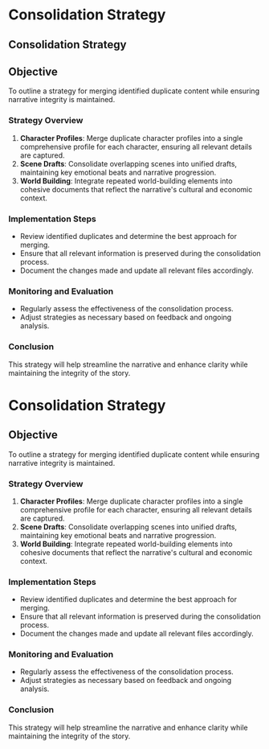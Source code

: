 # Consolidation Strategy

## Consolidation Strategy

## Objective
To outline a strategy for merging identified duplicate content while ensuring narrative integrity is maintained.

### Strategy Overview
1. **Character Profiles**: Merge duplicate character profiles into a single comprehensive profile for each character, ensuring all relevant details are captured.
2. **Scene Drafts**: Consolidate overlapping scenes into unified drafts, maintaining key emotional beats and narrative progression.
3. **World Building**: Integrate repeated world-building elements into cohesive documents that reflect the narrative's cultural and economic context.

### Implementation Steps
- Review identified duplicates and determine the best approach for merging.
- Ensure that all relevant information is preserved during the consolidation process.
- Document the changes made and update all relevant files accordingly.

### Monitoring and Evaluation
- Regularly assess the effectiveness of the consolidation process.
- Adjust strategies as necessary based on feedback and ongoing analysis.

### Conclusion
This strategy will help streamline the narrative and enhance clarity while maintaining the integrity of the story.
# Consolidation Strategy

## Objective
To outline a strategy for merging identified duplicate content while ensuring narrative integrity is maintained.

### Strategy Overview
1. **Character Profiles**: Merge duplicate character profiles into a single comprehensive profile for each character, ensuring all relevant details are captured.
2. **Scene Drafts**: Consolidate overlapping scenes into unified drafts, maintaining key emotional beats and narrative progression.
3. **World Building**: Integrate repeated world-building elements into cohesive documents that reflect the narrative's cultural and economic context.

### Implementation Steps
- Review identified duplicates and determine the best approach for merging.
- Ensure that all relevant information is preserved during the consolidation process.
- Document the changes made and update all relevant files accordingly.

### Monitoring and Evaluation
- Regularly assess the effectiveness of the consolidation process.
- Adjust strategies as necessary based on feedback and ongoing analysis.

### Conclusion
This strategy will help streamline the narrative and enhance clarity while maintaining the integrity of the story.
